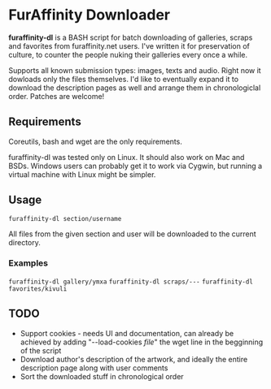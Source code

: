 # FurAffinity Downloader
**furaffinity-dl** is a BASH script for batch downloading of galleries, scraps and favorites from furaffinity.net users. 
I've written it for preservation of culture, to counter the people nuking their galleries every once a while. 

Supports all known submission types: images, texts and audio. Right now it dowloads only the files themselves. 
I'd like to eventually expand it to download the description pages as well and arrange them in chronologiclal order. Patches are welcome!

## Requirements

Coreutils, bash and wget are the only requirements.

furaffinity-dl was tested only on Linux. It should also work on Mac and BSDs.
Windows users can probably get it to work via Cygwin, but running a virtual machine with Linux might be simpler.

## Usage
 `furaffinity-dl section/username`

All files from the given section and user will be downloaded to the current directory.
### Examples
 `furaffinity-dl gallery/ymxa`
 `furaffinity-dl scraps/---`
 `furaffinity-dl favorites/kivuli`

## TODO
 * Support cookies - needs UI and documentation, can already be achieved by
   adding  "--load-cookies *file*" the wget line in the begginning of the script
 * Download author's description of the artwork, and ideally the entire description page along with user comments
 * Sort the downloaded stuff in chronological order
